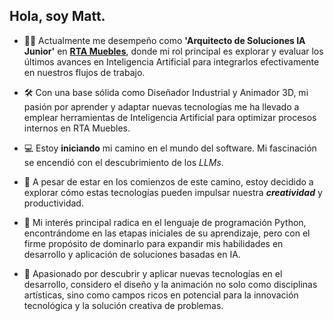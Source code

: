 ## Hola, soy Matt.

- 👨‍💻 Actualmente me desempeño como **'Arquitecto de Soluciones IA Junior'** en [**RTA Muebles**](https://www.rta.com.co/), donde mi rol principal es explorar y evaluar los últimos avances en Inteligencia Artificial para integrarlos efectivamente en nuestros flujos de trabajo.

- 🛠️ Con una base sólida como Diseñador Industrial y Animador 3D, mi pasión por aprender y adaptar nuevas tecnologías me ha llevado a emplear herramientas de Inteligencia Artificial para optimizar procesos internos en RTA Muebles.

- 💻 Estoy **iniciando** mi camino en el mundo del software. Mi fascinación se encendió con el descubrimiento de los *LLMs*. 

- 🚩 A pesar de estar en los comienzos de este camino, estoy decidido a explorar cómo estas tecnologías pueden impulsar nuestra ***creatividad*** y productividad.

- 🐍 Mi interés principal radica en el lenguaje de programación Python, encontrándome en las etapas iniciales de su aprendizaje, pero con el firme propósito de dominarlo para expandir mis habilidades en desarrollo y aplicación de soluciones basadas en IA.

- 🎨 Apasionado por descubrir y aplicar nuevas tecnologías en el desarrollo, considero el diseño y la animación no solo como disciplinas artísticas, sino como campos ricos en potencial para la innovación tecnológica y la solución creativa de problemas.
